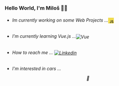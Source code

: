 ### **Hello World, I'm Miloš 👋🏽**

* ###### Im currently working on some Web Projects ...<img align="center" alt="JavaScript" width="18px" src="https://raw.githubusercontent.com/github/explore/80688e429a7d4ef2fca1e82350fe8e3517d3494d/topics/javascript/javascript.png" />
* ###### I’m currently learning Vue.js ...<img align="center" alt="Vue" width="18px" src="https://upload.wikimedia.org/wikipedia/commons/thumb/9/95/Vue.js_Logo_2.svg/220px-Vue.js_Logo_2.svg.png" />
* ###### How to reach me ...   <a href="https://www.linkedin.com/in/milo%C5%A1-mi%C4%87evi%C4%87-642829205/"><img align="center" alt="Linkedin" width="70px" src="https://content.linkedin.com/content/dam/me/business/en-us/amp/brand-site/v2/bg/LI-Logo.svg.original.svg" /></a>
* ###### I'm interested in cars ...   <p align="center" width="70px">🏁</p>

